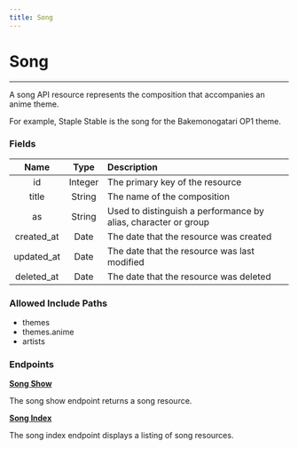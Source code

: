 ```yaml
---
title: Song
---
```


# Song

---

A song API resource represents the composition that accompanies an anime theme.

For example, Staple Stable is the song for the Bakemonogatari OP1 theme.

### Fields

|    Name    |  Type   | Description                                                     |
| :--------: | :-----: | :-------------------------------------------------------------- |
| id         | Integer | The primary key of the resource                                 |
| title      | String  | The name of the composition                                     |
| as         | String  | Used to distinguish a performance by alias, character or group  |
| created_at | Date    | The date that the resource was created                          |
| updated_at | Date    | The date that the resource was last modified                    |
| deleted_at | Date    | The date that the resource was deleted                          |

### Allowed Include Paths

* themes
* themes.anime
* artists

### Endpoints

**[Song Show](/song/show/)**

The song show endpoint returns a song resource.

**[Song Index](/song/index/)**

The song index endpoint displays a listing of song resources.